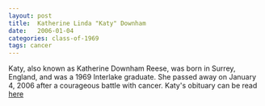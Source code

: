 ```yaml
---
layout: post
title:  Katherine Linda "Katy" Downham
date:   2006-01-04
categories: class-of-1969
tags: cancer
---
```

Katy, also known as Katherine Downham Reese, was born in Surrey, England, and was a 1969 Interlake graduate.  She passed away on January 4, 2006 after a courageous battle with cancer. Katy's obituary can be read [here](http://tinyurl.com/nqfxsht)
